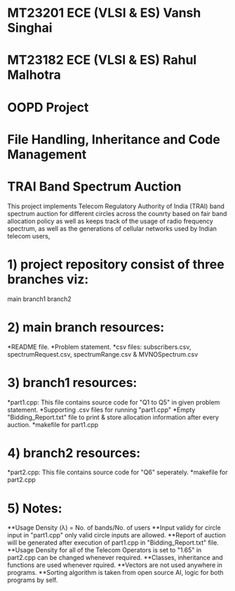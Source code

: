 # MT23201 ECE (VLSI & ES) Vansh Singhai
# MT23182 ECE (VLSI & ES) Rahul Malhotra
# OOPD Project
# File Handling, Inheritance and Code Management
# TRAI Band Spectrum Auction 

This project implements Telecom Regulatory Authority of India (TRAI) band spectrum auction for different circles across the counrty based on fair band allocation policy as well as keeps track of the usage of radio frequency spectrum, as well as the generations of cellular networks used by Indian telecom users,

# 1) project repository consist of three branches viz:

main
branch1
branch2

# 2) main branch resources:

*README file.
*Problem statement.
*csv files: subscribers.csv, spectrumRequest.csv, spectrumRange.csv & MVNOSpectrum.csv

# 3) branch1 resources:

*part1.cpp: This file contains source code for "Q1 to Q5" in given problem statement.
*Supporting .csv files for running "part1.cpp"
*Empty "Bidding_Report.txt" file to print & store allocation information after every auction.
*makefile for part1.cpp

# 4) branch2 resources:
   
*part2.cpp: This file contains source code for "Q6" seperately.
*makefile for part2.cpp

# 5) Notes:

**Usage Density (λ) = No. of bands/No. of users
**Input validy for circle input in "part1.cpp" only valid circle inputs are allowed.
**Report of auction will be generated after execution of part1.cpp in "Bidding_Report.txt" file.
**Usage Density for all of the Telecom Operators is set to "1.65" in part2.cpp can be changed whenever required.
**Classes, inheritance and functions are used whenever rquired.
**Vectors are not used anywhere in programs.
**Sorting algorithm is taken from open source AI, logic for both programs by self.
